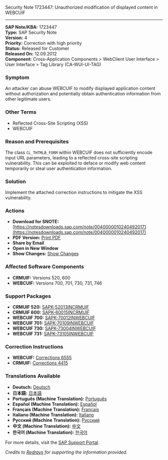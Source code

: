 Security Note 1723447: Unauthorized modification of displayed content in WEBCUIF

---

**SAP Note/KBA:** 1723447  
**Type:** SAP Security Note  
**Version:** 4  
**Priority:** Correction with high priority  
**Status:** Released for Customer  
**Released On:** 12.09.2012  
**Component:** Cross-Application Components > WebClient User Interface > User Interface > Tag Library (CA-WUI-UI-TAG)

### **Symptom**
An attacker can abuse WEBCUIF to modify displayed application content without authorization and potentially obtain authentication information from other legitimate users.

### **Other Terms**
- Reflected Cross-Site Scripting (XSS)
- WEBCUIF

### **Reason and Prerequisites**
The class `CL_THTMLB_FORM` within WEBCUIF does not sufficiently encode input URL parameters, leading to a reflected cross-site scripting vulnerability. This can be exploited to deface or modify web content temporarily or steal user authentication information.

### **Solution**
Implement the attached correction instructions to mitigate the XSS vulnerability.

### **Actions**
- **Download for SNOTE:** [https://notesdownloads.sap.com/note/0040000010240492017](https://notesdownloads.sap.com/note/0040000010240492017)
- **PDF Version:** [Print PDF](https://userapps.support.sap.com/sap/support/sfm/notes/print/0001723447?language=en-US&token=DD0A63CA4BD6B6C59F2ECBAD9CCB4C4D)
- **Share by Email**
- **Open in New Window**
- **Show Changes:** [Show Changes](https://me.sap.com/notesLatestChanges/0001723447/E/diff)

### **Affected Software Components**
- **CRMUIF:** Versions 520, 600
- **WEBCUIF:** Versions 700, 701, 730, 731, 746

### **Support Packages**
- **CRMUIF 520:** [SAPK-52013INCRMUIF](https://me.sap.com/supportpackage/SAPK-52013INCRMUIF)
- **CRMUIF 600:** [SAPK-60015INCRMUIF](https://me.sap.com/supportpackage/SAPK-60015INCRMUIF)
- **WEBCUIF 700:** [SAPK-70012INWEBCUIF](https://me.sap.com/supportpackage/SAPK-70012INWEBCUIF)
- **WEBCUIF 701:** [SAPK-70109INWEBCUIF](https://me.sap.com/supportpackage/SAPK-70109INWEBCUIF)
- **WEBCUIF 730:** [SAPK-73004INWEBCUIF](https://me.sap.com/supportpackage/SAPK-73004INWEBCUIF)
- **WEBCUIF 731:** [SAPK-73105INWEBCUIF](https://me.sap.com/supportpackage/SAPK-73105INWEBCUIF)

### **Correction Instructions**
- **WEBCUIF:** [Corrections 6555](https://me.sap.com/corrins/0001723447/6555)
- **CRMUIF:** [Corrections 4415](https://me.sap.com/corrins/0001723447/4415)

### **Translations Available**
- **Deutsch:** [Deutsch](https://me.sap.com/notes/0001723447/D)
- **日本語:** [日本語](https://me.sap.com/notes/0001723447/J)
- **Português (Machine Translation):** [Português](https://me.sap.com/notes/0001723447/P)
- **Español (Machine Translation):** [Español](https://me.sap.com/notes/0001723447/S)
- **Français (Machine Translation):** [Français](https://me.sap.com/notes/0001723447/F)
- **Italiano (Machine Translation):** [Italiano](https://me.sap.com/notes/0001723447/I)
- **Русский (Machine Translation):** [Русский](https://me.sap.com/notes/0001723447/R)
- **中文 (Machine Translation):** [中文](https://me.sap.com/notes/0001723447/1)
- **한국어 (Machine Translation):** [한국어](https://me.sap.com/notes/0001723447/3)

For more details, visit the [SAP Support Portal](https://me.sap.com/).

*Credits to [Redrays](https://redrays.io) for supporting the information provided.*